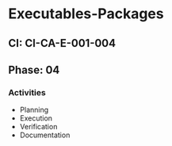 # Executables-Packages

## CI: CI-CA-E-001-004
## Phase: 04

### Activities
- Planning
- Execution
- Verification
- Documentation

